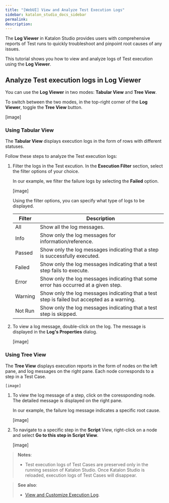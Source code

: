 ```yaml
---
title: "[WebUI] View and Analyze Test Execution Logs"
sidebar: katalon_studio_docs_sidebar
permalink: 
description: 
---
```


The **Log Viewer** in Katalon Studio provides users with comprehensive reports of Test runs to quickly troubleshoot and pinpoint root causes of any issues.

This tutorial shows you how to view and analyze logs of Test execution using the **Log Viewer**.

## Analyze Test execution logs in Log Viewer

You can use the **Log Viewer** in two modes: **Tabular View** and **Tree View**. 

To switch between the two modes, in the top-right corner of the **Log Viewer**, toggle the **Tree View** button.

[image]

### Using Tabular View

The **Tabular View** displays execution logs in the form of rows with different statuses. 

Follow these steps to analyze the Test execution logs: 

1. Filter the logs in the Test excution. In the **Execution Filter** section, select the filter options of your choice.

    In our example, we filter the failure logs by selecting the **Failed** option.

    [image]

    Using the filter options, you can specify what type of logs to be displayed.

    <table>
    <thead>
    <tr>
    <th>Filter</th>
    <th>Description</th>
    </tr>
    </thead>
    <tbody>
    <tr>
    <td>All</td>
    <td>Show all the log messages.</td>
    </tr>
    <tr>
    <td>Info</td>
    <td>Show only the log messages for information/reference.</td>
    </tr>
    <tr>
    <td>Passed</td>
    <td>Show only the log messages indicating that a step is successfully executed.</td>
    </tr>
    <tr>
    <td>Failed</td>
    <td>Show only the log messages indicating that a test step fails to execute.</td>
    </tr>
    <tr>
    <td>Error</td>
    <td>Show only the log messages indicating that some error has occurred at a given step.</td>
    </tr>
    <tr>
    <td>Warning</td>
    <td>Show only the log messages indicating that a test step is failed but accepted as a warning.</td>
    </tr>
    <tr>
    <td>Not Run</td>
    <td>Show only the log messages indicating that a test step is skipped.</td>
    </tr>
    </tbody>
    </table>

2. To view a log message, double-click on the log. The message is displayed in the **Log's Properties** dialog.

    [image]

### Using Tree View

The **Tree View** displays execution reports in the form of nodes on the left pane, and log messages on the right pane. Each node corresponds to a step in a Test Case.

    [image]

1. To view the log message of a step, click on the coressponding node. The detailed message is displayed on the right pane.

    In our example, the failure log message indicates a specific root cause.

    [image]

2. To navigate to a specific step in the **Script** View, right-click on a node and select **Go to this step in Script View**.

    [image]

> **Notes**:
>
> * Test execution logs of Test Cases are preserved only in the running session of Katalon Studio. Once Katalon Studio is reloaded, execution logs of Test Cases will disappear.

> **See also**:
>
> * [View and Customize Execution Log](https://docs.katalon.com/katalon-studio/docs/working-with-execution-log.html).